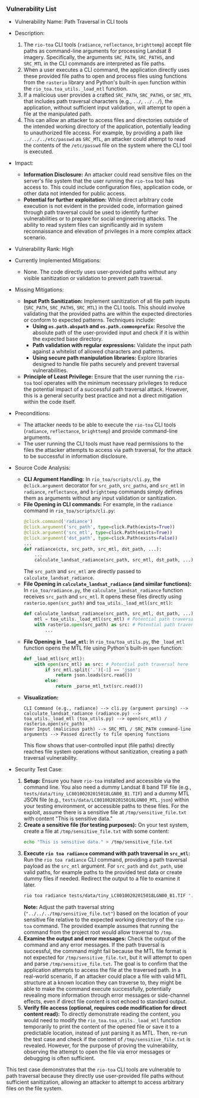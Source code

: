 ### Vulnerability List

* Vulnerability Name: Path Traversal in CLI tools

* Description:
    1. The `rio-toa` CLI tools (`radiance`, `reflectance`, `brighttemp`) accept file paths as command-line arguments for processing Landsat 8 imagery. Specifically, the arguments `SRC_PATH`, `SRC_PATHS`, and `SRC_MTL` in the CLI commands are interpreted as file paths.
    2. When a user executes a CLI command, the application directly uses these provided file paths to open and process files using functions from the `rasterio` library and Python's built-in `open` function within the `rio_toa.toa_utils._load_mtl` function.
    3. If a malicious user provides a crafted `SRC_PATH`, `SRC_PATHS`, or `SRC_MTL` that includes path traversal characters (e.g., `../`, `../../`), the application, without sufficient input validation, will attempt to open a file at the manipulated path.
    4. This can allow an attacker to access files and directories outside of the intended working directory of the application, potentially leading to unauthorized file access. For example, by providing a path like `../../../etc/passwd` as `SRC_MTL`, an attacker could attempt to read the contents of the `/etc/passwd` file on the system where the CLI tool is executed.

* Impact:
    - **Information Disclosure:** An attacker could read sensitive files on the server's file system that the user running the `rio-toa` tool has access to. This could include configuration files, application code, or other data not intended for public access.
    - **Potential for further exploitation:** While direct arbitrary code execution is not evident in the provided code, information gained through path traversal could be used to identify further vulnerabilities or to prepare for social engineering attacks. The ability to read system files can significantly aid in system reconnaissance and elevation of privileges in a more complex attack scenario.

* Vulnerability Rank: High

* Currently Implemented Mitigations:
    - None. The code directly uses user-provided paths without any visible sanitization or validation to prevent path traversal.

* Missing Mitigations:
    - **Input Path Sanitization:** Implement sanitization of all file path inputs (`SRC_PATH`, `SRC_PATHS`, `SRC_MTL`) in the CLI tools. This should involve validating that the provided paths are within the expected directories or conform to expected patterns. Techniques include:
        - **Using `os.path.abspath` and `os.path.commonprefix`:** Resolve the absolute path of the user-provided input and check if it is within the expected base directory.
        - **Path validation with regular expressions:**  Validate the input path against a whitelist of allowed characters and patterns.
        - **Using secure path manipulation libraries:** Explore libraries designed to handle file paths securely and prevent traversal vulnerabilities.
    - **Principle of Least Privilege:** Ensure that the user running the `rio-toa` tool operates with the minimum necessary privileges to reduce the potential impact of a successful path traversal attack. However, this is a general security best practice and not a direct mitigation within the code itself.

* Preconditions:
    - The attacker needs to be able to execute the `rio-toa` CLI tools (`radiance`, `reflectance`, `brighttemp`) and provide command-line arguments.
    - The user running the CLI tools must have read permissions to the files the attacker attempts to access via path traversal, for the attack to be successful in information disclosure.

* Source Code Analysis:
    - **CLI Argument Handling:** In `rio_toa/scripts/cli.py`, the `@click.argument` decorator for `src_path`, `src_paths`, and `src_mtl` in `radiance`, `reflectance`, and `brighttemp` commands simply defines them as arguments without any input validation or sanitization.
    - **File Opening in CLI commands:**  For example, in the `radiance` command in `rio_toa/scripts/cli.py`:
        ```python
        @click.command('radiance')
        @click.argument('src_path', type=click.Path(exists=True))
        @click.argument('src_mtl', type=click.Path(exists=True))
        @click.argument('dst_path', type=click.Path(exists=False))
        ...
        def radiance(ctx, src_path, src_mtl, dst_path, ...):
            ...
            calculate_landsat_radiance(src_path, src_mtl, dst_path, ...)
        ```
        The `src_path` and `src_mtl` are directly passed to `calculate_landsat_radiance`.
    - **File Opening in `calculate_landsat_radiance` (and similar functions):** In `rio_toa/radiance.py`, the `calculate_landsat_radiance` function receives `src_path` and `src_mtl`. It opens these files directly using `rasterio.open(src_path)` and `toa_utils._load_mtl(src_mtl)`:
        ```python
        def calculate_landsat_radiance(src_path, src_mtl, dst_path, ...):
            mtl = toa_utils._load_mtl(src_mtl) # Potential path traversal here
            with rasterio.open(src_path) as src: # Potential path traversal here
                ...
        ```
    - **File Opening in `_load_mtl`:** In `rio_toa/toa_utils.py`, the `_load_mtl` function opens the MTL file using Python's built-in `open` function:
        ```python
        def _load_mtl(src_mtl):
            with open(src_mtl) as src: # Potential path traversal here
                if src_mtl.split('.')[-1] == 'json':
                    return json.loads(src.read())
                else:
                    return _parse_mtl_txt(src.read())
        ```
    - **Visualization:**
        ```
        CLI Command (e.g., radiance) --> cli.py (argument parsing) --> calculate_landsat_radiance (radiance.py) --> toa_utils._load_mtl (toa_utils.py) --> open(src_mtl) / rasterio.open(src_path)
        User Input (malicious path) --> SRC_MTL / SRC_PATH command-line arguments --> Passed directly to file opening functions
        ```
        This flow shows that user-controlled input (file paths) directly reaches file system operations without sanitization, creating a path traversal vulnerability.

* Security Test Case:
    1. **Setup:** Ensure you have `rio-toa` installed and accessible via the command line. You also need a dummy Landsat 8 band TIF file (e.g., `tests/data/tiny_LC80100202015018LGN00_B1.TIF`) and a dummy MTL JSON file (e.g., `tests/data/LC80100202015018LGN00_MTL.json`) within your testing environment, or accessible paths to these files. For the exploit, assume there is a sensitive file at `/tmp/sensitive_file.txt` with content "This is sensitive data."
    2. **Create a sensitive file (for testing purposes):** On your test system, create a file at `/tmp/sensitive_file.txt` with some content:
        ```bash
        echo "This is sensitive data." > /tmp/sensitive_file.txt
        ```
    3. **Execute `rio toa radiance` command with path traversal in `src_mtl`:** Run the `rio toa radiance` CLI command, providing a path traversal payload as the `src_mtl` argument. For `src_path` and `dst_path`, use valid paths, for example paths to the provided test data or create dummy files if needed. Redirect the output to a file to examine it later.
        ```bash
        rio toa radiance tests/data/tiny_LC80100202015018LGN00_B1.TIF "../../../tmp/sensitive_file.txt" /tmp/output_radiance.tif
        ```
        **Note:** Adjust the path traversal string (`"../../../tmp/sensitive_file.txt"`) based on the location of your sensitive file relative to the expected working directory of the `rio-toa` command. The provided example assumes that running the command from the project root would allow traversal to `/tmp`.
    4. **Examine the output and error messages:** Check the output of the command and any error messages. If the path traversal is successful, the command might fail because the MTL file format is not expected for `/tmp/sensitive_file.txt`, but it will attempt to open and parse `/tmp/sensitive_file.txt`.  The goal is to confirm that the application attempts to access the file at the traversed path. In a real-world scenario, if an attacker could place a file with valid MTL structure at a known location they can traverse to, they might be able to make the command execute successfully, potentially revealing more information through error messages or side-channel effects, even if direct file content is not echoed to standard output.
    5. **Verify file access (optional, requires code modification for direct content read):** To directly demonstrate reading the content, you would need to modify the `rio_toa.toa_utils._load_mtl` function temporarily to print the content of the opened file or save it to a predictable location, instead of just parsing it as MTL. Then, re-run the test case and check if the content of `/tmp/sensitive_file.txt` is revealed. However, for the purpose of proving the vulnerability, observing the attempt to open the file via error messages or debugging is often sufficient.

This test case demonstrates that the `rio-toa` CLI tools are vulnerable to path traversal because they directly use user-provided file paths without sufficient sanitization, allowing an attacker to attempt to access arbitrary files on the file system.
